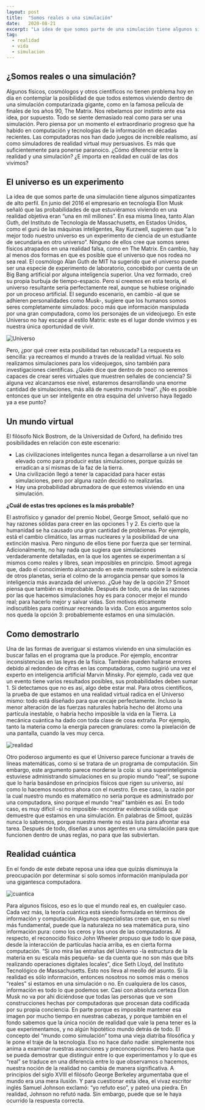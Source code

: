 ```yaml
---
layout: post
title:  "Somos reales o una simulación"
date:   2020-08-21
excerpt: "La idea de que somos parte de una simulación tiene algunos simpatizantes de alto perfil."
tag:
  - realidad 
  - vida 
  - simulacion
---
```


## ¿Somos reales o una simulación?
Algunos físicos, cosmólogos y otros científicos no tienen problema hoy en día en contemplar la posibilidad de que todos estemos viviendo dentro de una simulación computarizada gigante, como en la famosa película de finales de los años 90, The Matrix.
Nos rebelamos por instinto ante esa idea, por supuesto. Todo se siente demasiado real como para ser una simulación.
Pero piensa por un momento el extraordinario progreso que ha habido en computación y tecnologías de la información en décadas recientes.
Las computadoras nos han dado juegos de increíble realismo, así como simuladores de realidad virtual muy persuasivos. Es más que suficientemente para ponerse paranoico.
¿Cómo diferenciar entre la realidad y una simulación? ¿E importa en realidad en cuál de las dos vivimos?

## El universo es un experimento

La idea de que somos parte de una simulación tiene algunos simpatizantes de alto perfil.
En junio del 2016 el empresario en tecnología Elon Musk señaló que las probabilidades de que estuviéramos viviendo en una realidad objetiva eran “una en mil millones”.
En esa misma línea, tanto Alan Guth, del Instituto de Tecnología de Massachusetts, en Estados Unidos, como el gurú de las máquinas inteligentes, Ray Kurzwell, sugieren que “a lo mejor todo nuestro universo es un experimento de ciencia de un estudiante de secundaria en otro universo”.
Ninguno de ellos cree que somos seres físicos atrapados en una realidad falsa, como en The Matrix. En cambio, hay al menos dos formas en que es posible que el universo que nos rodea no sea real.
El cosmólogo Alan Guth de MIT ha sugerido que el universo puede ser una especie de experimento de laboratorio, concebido por cuenta de un Big Bang artificial por alguna inteligencia superior.
Una vez formado, creó su propia burbuja de tiempo-espacio. Pero si creemos en esta teoría, el universo resultante sería perfectamente real, aunque se hubiese originado por un proceso artificial.
El segundo escenario, en cambio -al que se adhieren personalidades como Musk-, sugiere que los humanos somos seres completamente simulados: poco más que información manipulada por una gran computadora, como los personajes de un videojuego.
En este Universo no hay escape al estilo Matrix: este es el lugar donde vivimos y es nuestra única oportunidad de vivir.


<img src="https://primerobahia.com/wp-content/uploads/2019/11/universo-e1551279332781.jpg" alt="Universo">


Pero, ¿por qué creer esta posibilidad tan rebuscada? La respuesta es sencilla: ya recreamos el mundo a través de la realidad virtual.
No solo realizamos simulaciones para los videojuegos, sino también para investigaciones científicas. ¿Quién dice que dentro de poco no seremos capaces de crear seres virtuales que muestren señales de conciencia? Si alguna vez alcanzamos ese nivel, estaremos desarrollando una enorme cantidad de simulaciones, más allá de nuestro mundo “real”.
¿No es posible entonces que un ser inteligente en otra esquina del universo haya llegado ya a ese punto?

## Un mundo virtual

El filósofo Nick Bostrom, de la Universidad de Oxford, ha definido tres posibilidades en relación con este escenario:
* Las civilizaciones inteligentes nunca llegan a desarrollarse a un nivel tan elevado como para producir estas simulaciones, porque quizás se erradican a sí mismas de la faz de la tierra.
* Una civilización llegó a tener la capacidad para hacer estas simulaciones, pero por alguna razón decidió no realizarlas.
* Hay una probabilidad abrumadora de que estemos viviendo en una simulación.

**¿Cuál de estas tres opciones es la más probable?**

El astrofísico y ganador del premio Nobel, George Smoot, señaló que no hay razones sólidas para creer en las opciones 1 y 2.
Es cierto que la humanidad se ha causado una gran cantidad de problemas. Por ejemplo, está el cambio climático, las armas nucleares y la posibilidad de una extinción masiva. Pero ninguno de ellos tiene por fuerza que ser terminal.
Adicionalmente, no hay nada que sugiera que simulaciones verdaderamente detalladas, en la que los agentes se experimentan a sí mismos como reales y libres, sean imposibles en principio.
Smoot agrega que, dado el conocimiento alcanzando en este momento sobre la existencia de otros planetas, sería el colmo de la arrogancia pensar que somos la inteligencia más avanzada del universo.
¿Qué hay de la opción 2? Smoot piensa que también es improbable. Después de todo, una de las razones por las que hacemos simulaciones hoy es para conocer mejor el mundo real; para hacerlo mejor y salvar vidas. Son motivos éticamente indiscutibles para continuar recreando la vida.
Con esos argumentos solo nos queda la opción 3: probablemente estamos en una simulación.

## Como demostrarlo

Una de las formas de averiguar si estamos viviendo en una simulación es buscar fallas en el programa que la produce. Por ejemplo, encontrar inconsistencias en las leyes de la física.
También pueden hallarse errores debido al redondeo de cifras en las computadoras, como sugirió una vez el experto en inteligencia artificial Marvin Minsky.
Por ejemplo, cada vez que un evento tiene varios resultados posibles, sus probabilidades deben sumar 1. Si detectamos que no es así, algo debe estar mal.
Para otros científicos, la prueba de que estamos en una realidad virtual radica en el Universo mismo: todo está diseñado para que encaje perfectamente.
Incluso la menor alteración de las fuerzas naturales habría hecho del átomo una partícula inestable, o habría hecho imposible la vida en la Tierra.
La mecánica cuántica ha dado con toda clase de cosa extraña. Por ejemplo, tanto la materia como la energía parecen granulares: como la pixelación de una pantalla, cuando la ves muy cerca.


<img src="https://wl-genial.cf.tsp.li/resize/728x/jpg/ed9/b00/3917b75976935cfc6fc4786990.jpg" alt="realidad">



Otro poderoso argumento es que el Universo parece funcionar a través de líneas matemáticas, como si se tratara de un programa de computación.
Sin embargo, este argumento parece morderse la cola: si una superinteligencia estuviese administrando simulaciones en su propio mundo “real”, se supone que lo haría basándose en principios físicos que rigen su universo, así como lo hacemos nosotros ahora con el nuestro.
En ese caso, la razón por la cual nuestro mundo es matemático no sería porque es administrado por una computadora, sino porque el mundo “real” también es así.
En todo caso, es muy difícil -si no imposible- encontrar evidencia sólida que demuestre que estamos en una simulación.
En palabras de Smoot, quizás nunca lo sabremos, porque nuestra mente no está lista para afrontar esa tarea.
Después de todo, diseñas a unos agentes en una simulación para que funcionen dentro de unas reglas, no para que las subviertan.

## Realidad cuántica

En el fondo de este debate reposa una idea que quizás disminuya la preocupación por determinar si solo somos información manipulada por una gigantesca computadora.


<img src="https://zentrologos.com/wp-content/uploads/2019/11/fisica-cuant-3-550x366-1.jpg" alt="cuantica">


Para algunos físicos, eso es lo que el mundo real es, en cualquier caso.
Cada vez más, la teoría cuántica está siendo formulada en términos de información y computación. Algunos especialistas creen que, en su nivel más fundamental, puede que la naturaleza no sea matemática pura, sino información pura: como los ceros y los unos de las computadoras.
Al respecto, el reconocido físico John Wheeler propuso que todo lo que pasa, desde la interacción de partículas hacia arriba, es en cierta forma computación.
“Si uno mira las entrañas del Universo -la estructura de la materia en su escala más pequeña- se da cuenta que no son más que bits realizando operaciones digitales locales”, dice Seth Lloyd, del Instituto Tecnológico de Massachusetts.
Esto nos lleva al meollo del asunto. Si la realidad es sólo información, entonces nosotros no somos más o menos “reales” si estamos en una simulación o no. En cualquiera de los casos, información es todo lo que podemos ser.
Casi con absoluta certeza Elon Musk no va por ahí diciéndose que todas las personas que ve son construcciones hechas por computadoras que procesan data codificada por su propia conciencia.
En parte porque es imposible mantener esa imagen por mucho tiempo en nuestras cabezas, y porque también en el fondo sabemos que la única noción de realidad que vale la pena tener es la que experimentamos, y no algún hipotético mundo detrás de todo.
El concepto del “mundo como simulación” toma una vieja diatriba filosófica y le pone el traje de la tecnología. Eso no hace daño nadie: simplemente nos anima a examinar nuestras asunciones y preconcepciones.
Pero hasta que se pueda demostrar que distinguir entre lo que experimentamos y lo que es “real” se traduce en una diferencia entre lo que observamos o hacemos, nuestra noción de la realidad no cambia de manera significativa.
A principios del siglo XVIII el filósofo George Berkeley argumentaba que el mundo era una mera ilusión.
Y para cuestionar esta idea, el vivaz escritor inglés Samuel Johnson exclamó: “yo refuto eso”, y pateó una piedra.
En realidad, Johnson no refutó nada. Sin embargo, puede que se le haya ocurrido la respuesta correcta.



